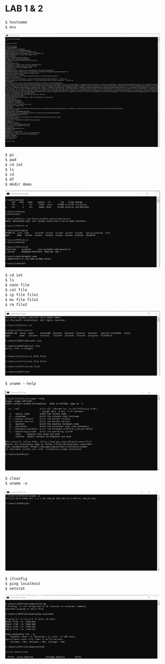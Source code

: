 # LAB 1 & 2
```ssh
$ hostname
$ env
```
![](1.png)

```ssh
$ ps
$ pwd
$ cd iot
$ ls
$ cd
$ df
$ mkdir demo
```
![](2.png)

```ssh
$ cd iot
$ ls
$ nano file
$ cat file
$ cp file file1
$ mv file file2
$ rm file2
```
![](3.png)

```ssh
$ uname --help
```
![](4.png)

```ssh
$ clear
$ uname -a
```
![](5.png)

```ssh
$ ifconfig
$ ping localhost
$ netstat
```
![](6.png)
